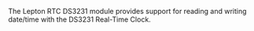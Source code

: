 The Lepton RTC DS3231 module provides support for reading and writing date/time with the DS3231 Real-Time Clock.
